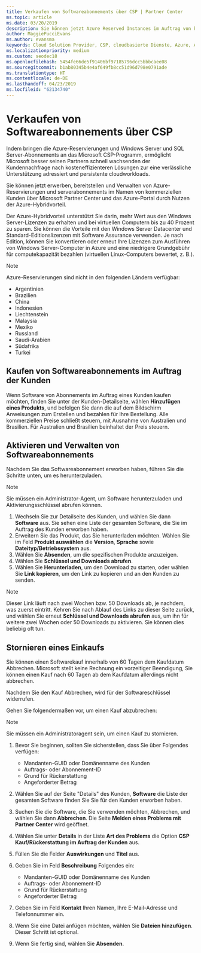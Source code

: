 ```yaml
---
title: Verkaufen von Softwareabonnements über CSP | Partner Center
ms.topic: article
ms.date: 03/20/2019
description: Sie können jetzt Azure Reserved Instances im Auftrag von kommerziellen Kunden über Microsoft Partner Center und das Azure Portal erwerben, bereitstellen und verwalten, indem Sie den Azure-Hybridvorteil nutzen.
author: MaggiePucciEvans
ms.author: evansma
keywords: Cloud Solution Provider, CSP, cloudbasierte Dienste, Azure, Azure RI, Windows Server, SQL Server, Softwareabonnements
ms.localizationpriority: medium
ms.custom: seodec18
ms.openlocfilehash: 5454fe66de5f91406bf97185796dcc5bbbcaee08
ms.sourcegitcommit: b1ab80345b4e4af649fb8cc51d96d798e0791ade
ms.translationtype: HT
ms.contentlocale: de-DE
ms.lasthandoff: 04/23/2019
ms.locfileid: "62134740"
---
```

# <a name="sell-software-subscriptions-through-csp"></a>Verkaufen von Softwareabonnements über CSP

Indem bringen die Azure-Reservierungen und Windows Server und SQL Server-Abonnements an das Microsoft CSP-Programm, ermöglicht Microsoft besser seinen Partnern schnell wachsenden der Kundennachfrage nach kosteneffizienteren Lösungen zur eine verlässliche Unterstützung adressiert und persistente cloudworkloads. 

Sie können jetzt erwerben, bereitstellen und Verwalten von Azure-Reservierungen und serverabonnements im Namen von kommerziellen Kunden über Microsoft Partner Center und das Azure-Portal durch Nutzen der Azure-Hybridvorteil. 

Der Azure-Hybridvorteil unterstützt Sie darin, mehr Wert aus den Windows Server-Lizenzen zu erhalten und bei virtuellen Computern bis zu 40 Prozent zu sparen. Sie können die Vorteile mit den Windows Server Datacenter und Standard-Editionslizenzen mit Software Assurance verwenden. Je nach Edition, können Sie konvertieren oder erneut Ihre Lizenzen zum Ausführen von Windows Server-Computer in Azure und eine niedrigere Grundgebühr für computekapazität bezahlen (virtuellen Linux-Computers bewertet, z. B.).

> [!NOTE]  
> Azure-Reservierungen sind nicht in den folgenden Ländern verfügbar:  
> * Argentinien
> * Brazilien
> * China
> * Indonesien
> * Liechtenstein
> * Malaysia
> * Mexiko
> * Russland
> * Saudi-Arabien
> * Südafrika
> * Turkei

<!--March 20, 2019 - this list of countries was correct as of today. Maggie last updated the list according to FAREAST\v-pubobb in bug 20907186.
-->

## <a name="buy-software-subscriptions-on-behalf-of-customers"></a>Kaufen von Softwareabonnements im Auftrag der Kunden

Wenn Software von Abonnements im Auftrag eines Kunden kaufen möchten, finden Sie unter der Kunden-Detailseite, wählen **Hinzufügen eines Produkts**, und befolgen Sie dann die auf dem Bildschirm Anweisungen zum Erstellen und bezahlen für Ihre Bestellung. Alle kommerziellen Preise schließt steuern, mit Ausnahme von Australien und Brasilien. Für Australien und Brasilien beinhaltet der Preis steuern.

## <a name="activate-and-manage-software-subscriptions"></a>Aktivieren und Verwalten von Softwareabonnements

Nachdem Sie das Softwareabonnement erworben haben, führen Sie die Schritte unten, um es herunterzuladen.

>[!NOTE]
>Sie müssen ein Administrator-Agent, um Software herunterzuladen und Aktivierungsschlüssel abrufen können.

1. Wechseln Sie zur Detailseite des Kunden, und wählen Sie dann **Software** aus. Sie sehen eine Liste der gesamten Software, die Sie im Auftrag des Kunden erworben haben. 
2.  Erweitern Sie das Produkt, das Sie herunterladen möchten. Wählen Sie im Feld **Produkt auswählen** die **Version**, **Sprache** sowie **Dateityp/Betriebssystem** aus. 
3.  Wählen Sie **Absenden**, um die spezifischen Produkte anzuzeigen. 
4.  Wählen Sie **Schlüssel und Downloads abrufen**. 
5.  Wählen Sie **Herunterladen**, um den Download zu starten, oder wählen Sie **Link kopieren**, um den Link zu kopieren und an den Kunden zu senden. 

>[!NOTE]
>Dieser Link läuft nach zwei Wochen bzw. 50 Downloads ab, je nachdem, was zuerst eintritt. Kehren Sie nach Ablauf des Links zu dieser Seite zurück, und wählen Sie erneut **Schlüssel und Downloads abrufen** aus, um ihn für weitere zwei Wochen oder 50 Downloads zu aktivieren. Sie können dies beliebig oft tun. 

## <a name="cancel-a-purchase"></a>Stornieren eines Einkaufs

Sie können einen Softwarekauf innerhalb von 60 Tagen dem Kaufdatum Abbrechen. Microsoft stellt keine Rechnung ein vorzeitiger Beendigung, Sie können einen Kauf nach 60 Tagen ab dem Kaufdatum allerdings nicht abbrechen.

Nachdem Sie den Kauf Abbrechen, wird für der Softwareschlüssel widerrufen. 

Gehen Sie folgendermaßen vor, um einen Kauf abzubrechen:

>[!NOTE]
>Sie müssen ein Administratoragent sein, um einen Kauf zu stornieren. 

1.  Bevor Sie beginnen, sollten Sie sicherstellen, dass Sie über Folgendes verfügen:
    -   Mandanten-GUID oder Domänenname des Kunden
    -   Auftrags- oder Abonnement-ID
    -   Grund für Rückerstattung
    -   Angeforderter Betrag

2.  Wählen Sie auf der Seite "Details" des Kunden, **Software** die Liste der gesamten Software finden Sie Sie für den Kunden erworben haben. 

3.  Suchen Sie die Software, die Sie verwenden möchten, Abbrechen, und wählen Sie dann **Abbrechen**. Die Seite **Melden eines Problems mit Partner Center** wird geöffnet. 

4.  Wählen Sie unter **Details** in der Liste **Art des Problems** die Option **CSP Kauf/Rückerstattung im Auftrag der Kunden** aus.

5.  Füllen Sie die Felder **Auswirkungen** und **Titel** aus. 

6.  Geben Sie im Feld **Beschreibung** Folgendes ein: 
    -   Mandanten-GUID oder Domänenname des Kunden
    -   Auftrags- oder Abonnement-ID
    -   Grund für Rückerstattung
    -   Angeforderter Betrag

7.  Geben Sie im Feld **Kontakt** Ihren Namen, Ihre E-Mail-Adresse und Telefonnummer ein. 

8.  Wenn Sie eine Datei anfügen möchten, wählen Sie **Dateien hinzufügen**. Dieser Schritt ist optional. 

9.  Wenn Sie fertig sind, wählen Sie **Absenden**.
